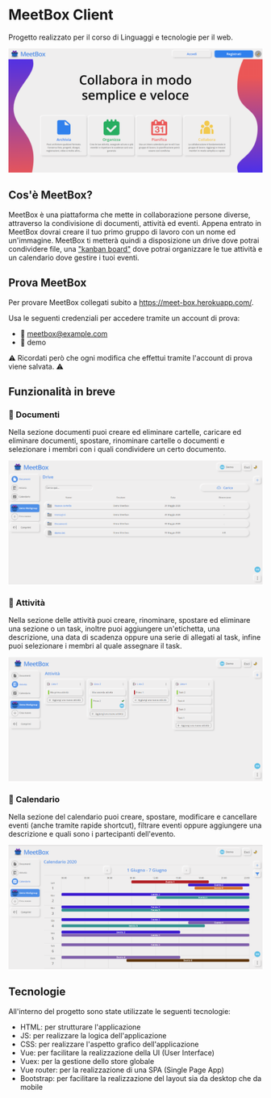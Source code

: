 # MeetBox Client

Progetto realizzato per il corso di Linguaggi e tecnologie per il web.

![meetbox-homepage](images/meetbox-home.png)

## Cos'è MeetBox?
MeetBox è una piattaforma che mette in collaborazione persone diverse, attraverso la condivisione di documenti, attività ed eventi.
Appena entrato in MeetBox dovrai creare il tuo primo gruppo di lavoro con un nome ed un'immagine. MeetBox ti metterà quindi a disposizione un drive dove potrai condividere file, una ["kanban board"](https://en.wikipedia.org/wiki/Kanban_board) dove potrai organizzare le tue attività e un calendario dove gestire i tuoi eventi.

## Prova MeetBox
Per provare MeetBox collegati subito a https://meet-box.herokuapp.com/.

Usa le seguenti credenziali per accedere tramite un account di prova:

- 📧 meetbox@example.com
- 🔑 demo

:warning: Ricordati però che ogni modifica che effettui tramite l'account di prova viene salvata. :warning:

## Funzionalità in breve
### 📂 Documenti
Nella sezione documenti puoi creare ed eliminare cartelle, caricare ed eliminare documenti, spostare, rinominare cartelle o documenti e selezionare i membri con i quali condividere un certo documento.

![meetbox-drive](images/meetbox-drive.png)

### 📝 Attività
Nella sezione delle attività puoi creare, rinominare, spostare ed eliminare una sezione o un task, inoltre puoi aggiungere un'etichetta, una descrizione, una data di scadenza oppure una serie di allegati al task, infine puoi selezionare i membri al quale assegnare il task.

![meetbox-activity](images/meetbox-activity.png)

### 📅 Calendario
Nella sezione del calendario puoi creare, spostare, modificare e cancellare eventi (anche tramite rapide shortcut), filtrare eventi oppure aggiungere una descrizione e quali sono i partecipanti dell'evento.

![meetbox-calendar](images/meetbox-calendar.png)

## Tecnologie
All'interno del progetto sono state utilizzate le seguenti tecnologie:
- HTML: per strutturare l'applicazione
- JS: per realizzare la logica dell'applicazione
- CSS: per realizzare l'aspetto grafico dell'applicazione
- Vue: per facilitare la realizzazione della UI (User Interface)
- Vuex: per la gestione dello store globale
- Vue router: per la realizzazione di una SPA (Single Page App)
- Bootstrap: per facilitare la realizzazione del layout sia da desktop che da mobile
